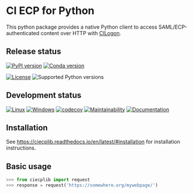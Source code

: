 # CI ECP for Python

This python package provides a native Python client to access
SAML/ECP-authenticated content over HTTP with
[CILogon](https://cilogon.org).

## Release status

[![PyPI version](https://badge.fury.io/py/ciecplib.svg)](http://badge.fury.io/py/ciecplib)
[![Conda version](https://img.shields.io/conda/vn/conda-forge/ciecplib.svg)](https://anaconda.org/conda-forge/ciecplib/)

[![License](https://img.shields.io/pypi/l/ciecplib.svg)](https://choosealicense.com/licenses/gpl-3.0/)
![Supported Python versions](https://img.shields.io/pypi/pyversions/ciecplib.svg)

## Development status

[![Linux](https://img.shields.io/circleci/project/github/duncanmmacleod/ciecplib/master.svg?label=Linux)](https://circleci.com/gh/duncanmmacleod/ciecplib)
[![Windows](https://img.shields.io/appveyor/ci/duncanmmacleod/ciecplib/master.svg?label=Windows)](https://ci.appveyor.com/project/duncanmmacleod/ciecplib/branch/master)
[![codecov](https://codecov.io/gh/duncanmmacleod/ciecplib/branch/master/graph/badge.svg)](https://codecov.io/gh/duncanmmacleod/ciecplib)
[![Maintainability](https://api.codeclimate.com/v1/badges/2cf14445b3e070133745/maintainability)](https://codeclimate.com/github/duncanmmacleod/ciecplib/maintainability)
[![Documentation](https://readthedocs.org/projects/ciecplib/badge/?version=latest)](https://ciecplib.readthedocs.io/en/latest/?badge=latest)

## Installation

See https://ciecplib.readthedocs.io/en/latest/#installation for installation instructions.

## Basic usage

```python
>>> from ciecplib import request
>>> response = request('https://somewhere.org/mywebpage/')
```
